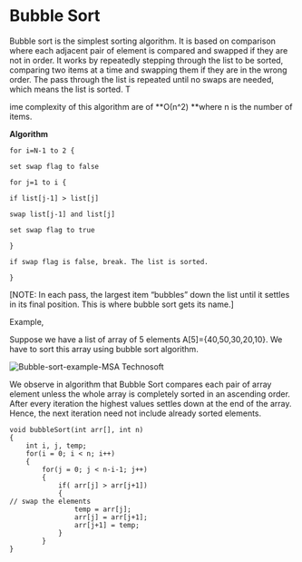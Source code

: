 # Bubble Sort



Bubble sort is the simplest sorting algorithm. It is based on comparison where each adjacent pair of element is compared and swapped if they are not in order. It works by repeatedly stepping through the list to be sorted, comparing two items at a time and swapping them if they are in the wrong order. The pass through the list is repeated until no swaps are needed, which means the list is sorted. T

ime complexity of this algorithm are of **Ο(n^2) **where n is the number of items.

**Algorithm**

```
for i=N-1 to 2 {

set swap flag to false

for j=1 to i {

if list[j-1] > list[j]

swap list[j-1] and list[j]

set swap flag to true

}

if swap flag is false, break. The list is sorted.

}
```

\[NOTE: In each pass, the largest item “bubbles” down the list until it settles in its final position. This is where bubble sort gets its name.]

Example,

Suppose we have a list of array of 5 elements A\[5]={40,50,30,20,10}. We have to sort this array using bubble sort algorithm.

![Bubble-sort-example-MSA Technosoft](https://msatechnosoft.in/blog/wp-content/uploads/2018/09/Bubble-sort-example-MSA-Technosoft.png)

We observe in algorithm that Bubble Sort compares each pair of array element unless the whole array is completely sorted in an ascending order. After every iteration the highest values settles down at the end of the array. Hence, the next iteration need not include already sorted elements.

```
void bubbleSort(int arr[], int n)
{
    int i, j, temp;
    for(i = 0; i < n; i++)
    {
        for(j = 0; j < n-i-1; j++)
        {
            if( arr[j] > arr[j+1])
            {
// swap the elements
                temp = arr[j];
                arr[j] = arr[j+1];
                arr[j+1] = temp;
            }
        }
}
```
